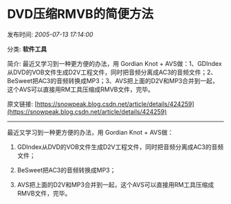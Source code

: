 # DVD压缩RMVB的简便方法

发布时间: *2005-07-13 17:14:00*

分类: __软件工具__

简介: 最近又学习到一种更方便的办法，用 Gordian Knot + AVS做：1、GDIndex从DVD的VOB文件生成D2V工程文件，同时把音频分离成AC3的音频文件；2、BeSweet把AC3的音频转换成MP3；3、AVS把上面的D2V和MP3合并到一起，这个AVS可以直接用RM工具压缩成RMVB文件，完毕。

原文链接: [https://snowpeak.blog.csdn.net/article/details/424259](https://snowpeak.blog.csdn.net/article/details/424259)

---------

最近又学习到一种更方便的办法，用 Gordian Knot + AVS做：

1. GDIndex从DVD的VOB文件生成D2V工程文件，同时把音频分离成AC3的音频文件；

2. BeSweet把AC3的音频转换成MP3；

3. AVS把上面的D2V和MP3合并到一起，这个AVS可以直接用RM工具压缩成RMVB文件，完毕。